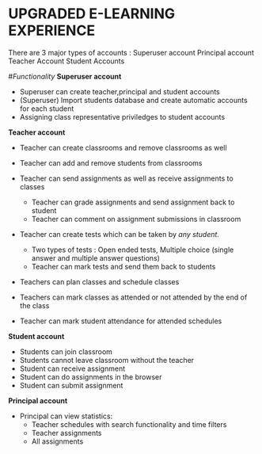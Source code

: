 # UPGRADED E-LEARNING EXPERIENCE
There are 3 major types of accounts : 
 Superuser account
 Principal account
 Teacher Account
 Student Accounts

#*Functionality*
**Superuser account**
- Superuser can create teacher,principal and student accounts
- (Superuser) Import students database and create automatic accounts for each student
- Assigning class representative priviledges to student accounts

**Teacher account**
- Teacher can create classrooms and remove classrooms as well
- Teacher can add and remove students from classrooms 
- Teacher can send assignments as well as receive assignments to classes
  - Teacher can grade assignments and send assignment back to student
  - Teacher can comment on assignment submissions in classroom
  
- Teacher can create tests which can be taken by *any student*. 
  - Two types of tests : Open ended tests, Multiple choice (single answer and multiple answer questions)
  - Teacher can mark tests and send them back to students

- Teachers can plan classes and schedule classes
 
- Teachers can mark classes as attended or not attended by the end of the class
 - Teacher can mark student attendance for attended schedules

**Student account**
- Students can join classroom
- Students cannot leave classroom without the teacher
- Student can receive assignment
- Student can do assignments in the browser
- Student can submit assignment

**Principal account**
- Principal can view statistics:
  - Teacher schedules with search functionality and time filters
  - Teacher assignments
  - All assignments
